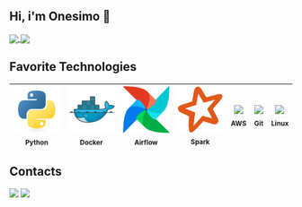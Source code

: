 ## Hi, i'm Onesimo 👋

<a href="https://github.com/anuraghazra/github-readme-stats">
  <img height=160 align="center" src="https://github-readme-stats.vercel.app/api?username=briito&theme=transparent&show_icons=true&card_width=180" />
</a>

<a href="https://github.com/anuraghazra/convoychat">
   <img height=160 align="center" src="https://github-readme-stats.vercel.app/api/top-langs/?username=briito&layout=compact&theme=transparent&card_width=300" />
</a>

## Favorite Technologies

|<img src="https://raw.githubusercontent.com/devicons/devicon/master/icons/python/python-original.svg" width=100><br><sub>Python</sub>|<img src="https://raw.githubusercontent.com/devicons/devicon/master/icons/docker/docker-original.svg" width=100><br><sub>Docker</sub>|<img src="https://raw.githubusercontent.com/devicons/devicon/master/icons/apacheairflow/apacheairflow-original.svg" width=100><br><sub>Airflow</sub>|<img src="https://raw.githubusercontent.com/devicons/devicon/master/icons/apachespark/apachespark-original.svg" width=100><br><sub>Spark</sub>|<img src="https://skillicons.dev/icons?i=aws" width=100><br><sub>AWS</sub>|<img src="https://skillicons.dev/icons?i=git" width=100><br><sub>Git</sub>|<img src="https://skillicons.dev/icons?i=linux" width=100><br><sub>Linux</sub>
| :---: | :---: | :---: |  :---: |  :---: |  :---: | :---: |

## Contacts

<div>
 <a href = "https://mail.google.com/mail/u/0/#inbox"><img src="https://img.shields.io/badge/-Gmail-%23333?style=for-the-badge&logo=gmail&logoColor='white'&target='_blank'"></a>
  <a href="https://www.linkedin.com/in/onsbrito" target="_blank"><img src="https://img.shields.io/badge/-LinkedIn-%230077B5?style=for-the-badge&logo=linkedin&logoColor="white" target="_blank"></a> 

</div>


